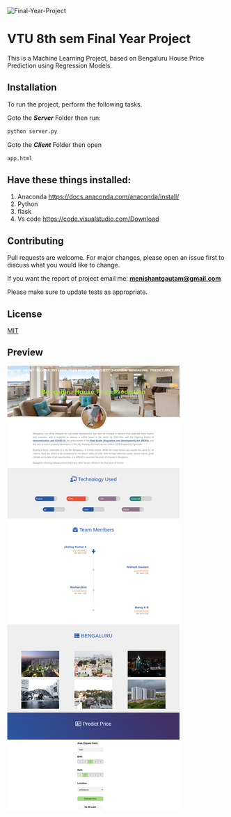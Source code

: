 ![Final-Year-Project](https://socialify.git.ci/NishantGautam023/Final-Year-Project/png?description=1&font=Source%20Code%20Pro&forks=1&issues=1&pattern=Charlie%20Brown&pulls=0&theme=Dark)




# VTU 8th sem Final Year Project
This is a Machine Learning Project, based on Bengaluru House Price Prediction using Regression Models.

## Installation

To run the project, perform the following tasks.

Goto the ***Server*** Folder then run: 

```bash
python server.py
```

Goto the ***Client*** Folder then open
```bash
app.html
```

## Have these things installed:
1) Anaconda   https://docs.anaconda.com/anaconda/install/
2) Python
3) flask
4) Vs code https://code.visualstudio.com/Download



## Contributing
Pull requests are welcome. For major changes, please open an issue first to discuss what you would like to change.

If you want the report of project email me: **menishantgautam@gmail.com**

Please make sure to update tests as appropriate.

## License
[MIT](https://choosealicense.com/licenses/mit/)

## Preview
![Screenshot](sample.png)
